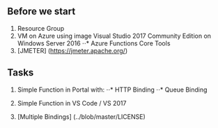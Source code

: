 ## Before we start
1) Resource Group
2) VM on Azure using image Visual Studio 2017 Community Edition on Windows Server 2016
⋅⋅* Azure Functions Core Tools
3) [JMETER] (https://jmeter.apache.org/)

## Tasks
1) Simple Function in Portal with:
⋅⋅* HTTP Binding
⋅⋅* Queue Binding

2) Simple Function in VS Code / VS 2017

3) [Multiple Bindings] (../blob/master/LICENSE)
